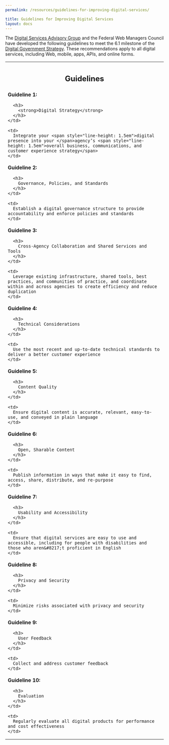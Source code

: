 ```yaml
---
permalink: /resources/guidelines-for-improving-digital-services/

title: Guidelines for Improving Digital Services
layout: docs
---
```


The [Digital Services Advisory Group](https://obamawhitehouse.archives.gov/digitalgov/advisory-group) and the Federal Web Managers Council have developed the following guidelines to meet the 6.1 milestone of the [Digital Government Strategy](https://obamawhitehouse.archives.gov/sites/default/files/omb/egov/digital-government/digital-government.html). These recommendations apply to all digital services, including Web, mobile, apps, APIs, and online forms.

<table>
  <tr>
    <th style="text-align: left" colspan="2" scope="col" width="98%">
      <h2 style="text-align: center">
        Guidelines
      </h2>
    </th>
  </tr>

  <tr>
    <td scope="row">
      <strong>Guideline 1:</strong></p>

      <h3>
        <strong>Digital Strategy</strong>
      </h3>
    </td>

    <td>
      Integrate your <span style="line-height: 1.5em">digital presence into your </span>agency’s <span style="line-height: 1.5em">overall business, communications, and customer experience strategy</span>
    </td>
  </tr>

  <tr>
    <td scope="row">
      <strong>Guideline 2:</strong></p>

      <h3>
        Governance, Policies, and Standards
      </h3>
    </td>

    <td>
      Establish a digital governance structure to provide accountability and enforce policies and standards
    </td>
  </tr>

  <tr>
    <td scope="row">
      <strong>Guideline 3:</strong></p>

      <h3>
        Cross-Agency Collaboration and Shared Services and Tools
      </h3>
    </td>

    <td>
      Leverage existing infrastructure, shared tools, best practices, and communities of practice, and coordinate within and across agencies to create efficiency and reduce duplication
    </td>
  </tr>

  <tr>
    <td scope="row">
      <strong>Guideline 4:</strong></p>

      <h3>
        Technical Considerations
      </h3>
    </td>

    <td>
      Use the most recent and up-to-date technical standards to deliver a better customer experience
    </td>
  </tr>

  <tr>
    <td scope="row">
      <strong>Guideline 5:</strong></p>

      <h3>
        Content Quality
      </h3>
    </td>

    <td>
      Ensure digital content is accurate, relevant, easy-to-use, and conveyed in plain language
    </td>
  </tr>

  <tr>
    <td scope="row">
      <strong>Guideline 6:</strong></p>

      <h3>
        Open, Sharable Content
      </h3>
    </td>

    <td>
      Publish information in ways that make it easy to find, access, share, distribute, and re-purpose
    </td>
  </tr>

  <tr>
    <td scope="row">
      <strong>Guideline 7:</strong></p>

      <h3>
        Usability and Accessibility
      </h3>
    </td>

    <td>
      Ensure that digital services are easy to use and accessible, including for people with disabilities and those who aren&#8217;t proficient in English
    </td>
  </tr>

  <tr>
    <td scope="row">
      <strong>Guideline 8:</strong></p>

      <h3>
        Privacy and Security
      </h3>
    </td>

    <td>
      Minimize risks associated with privacy and security
    </td>
  </tr>

  <tr>
    <td scope="row">
      <strong>Guideline 9:</strong></p>

      <h3>
        User Feedback
      </h3>
    </td>

    <td>
      Collect and address customer feedback
    </td>
  </tr>

  <tr>
    <td scope="row">
      <strong>Guideline 10:</strong></p>

      <h3>
        Evaluation
      </h3>
    </td>

    <td>
      Regularly evaluate all digital products for performance and cost effectiveness
    </td>
  </tr>
</table>
